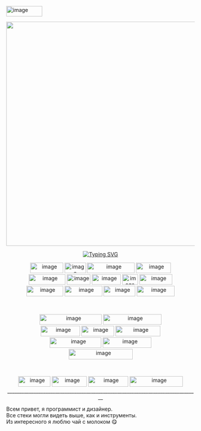 <img width="96" height="28" alt="image" src="https://github.com/user-attachments/assets/f32890e0-ede7-4ad2-8917-93d0073c4812" /><div id="header" align="center">
  <img src="https://media1.tenor.com/m/aJ3-X4llgN8AAAAd/agnes-tachyon-uma-musume.gif" width="600"/>
</div>
<p align="center">
    <a href="https://git.io/typing-svg"><img src="https://readme-typing-svg.herokuapp.com?font=Fira+Code&duration=2000&pause=2500&color=F7735B&center=true&random=true&width=435&lines=Java+developer;Python+developer;Full-stack+web+develoer;4%2B+years+of+coding+experience;C%23+developer;Go+developer;Game+developer;UX%2FUI+designer" alt="Typing SVG" /></a>
</p>
<p align="center">
<img width="88" height="28" alt="image" src="https://github.com/user-attachments/assets/0f8b386c-c006-4986-b86d-a3943c4d8fb4" />
<img width="57" height="28" alt="image" src="https://github.com/user-attachments/assets/527ca0d9-798a-4b88-afe6-8291c823eca8" />
<img width="127" height="28" alt="image" src="https://github.com/user-attachments/assets/ffe25b64-95ef-4aed-8102-9ea0f12fec33" />
  <img width="93" height="28" alt="image" src="https://github.com/user-attachments/assets/d9e89641-9d27-4818-a158-59889212e349" />

  <br>
<img width="98" height="28" alt="image" src="https://github.com/user-attachments/assets/9a3df834-9575-43de-a3a8-93aa874a4621" />
<img width="63" height="28" alt="image" src="https://github.com/user-attachments/assets/dfcc2f23-5f45-4398-823d-c46e814b663f" />
<img width="77" height="28" alt="image" src="https://github.com/user-attachments/assets/b8700be5-266f-45f3-83ad-5d5980f61356" />
<img width="42" height="28" alt="image" src="https://github.com/user-attachments/assets/bf5d542a-3d83-429b-ba2a-ec1cfae4c65f" />
<img width="88" height="28" alt="image" src="https://github.com/user-attachments/assets/0fa347c7-49d9-4095-9eac-11c237fb58ca" />
 <br>
<img width="98" height="28" alt="image" src="https://github.com/user-attachments/assets/e2e70dd5-9bd5-4df1-a50f-99d39d669993" />
<img width="101" height="28" alt="image" src="https://github.com/user-attachments/assets/98464e54-b65e-40d6-b945-e31c8bdda95d" />
<img width="85" height="28" alt="image" src="https://github.com/user-attachments/assets/65a06d61-113b-449d-bb30-14b5acdf5113" />
<img width="101" height="28" alt="image" src="https://github.com/user-attachments/assets/3662f6f4-5470-4bcc-9a3a-0f6d8356a205" />

</p>
<br>
<p align="center">
<img width="166" height="28" alt="image" src="https://github.com/user-attachments/assets/db81b2af-7efd-44bb-aa93-882120056a12" />
<img width="156" height="28" alt="image" src="https://github.com/user-attachments/assets/99f50fe7-c9a2-424e-8766-b05ac5153f96" />
    <br>
<img width="105" height="28" alt="image" src="https://github.com/user-attachments/assets/ce769a95-1aeb-4a4c-b008-3a88e84f2ca3" />
<img width="87" height="28" alt="image" src="https://github.com/user-attachments/assets/9d5a90cf-3673-4043-bd47-4b1332bb8e49" />
<img width="120" height="28" alt="image" src="https://github.com/user-attachments/assets/53932a36-a3b9-4496-8d2c-6b91bfd62b89" />    <br>
<img width="138" height="28" alt="image" src="https://github.com/user-attachments/assets/2a8f7bed-f25e-4237-a39d-f07a2cb59020" />
<img width="130" height="28" alt="image" src="https://github.com/user-attachments/assets/ffe433cb-7523-4a80-a9cd-e221949f2995" /><br>
<img width="171" height="28" alt="image" src="https://github.com/user-attachments/assets/e16b3089-e18a-4f9c-8319-d345b7fdcf6d" />


</p>
<br>
<p align="center">
<img width="86" height="28" alt="image" src="https://github.com/user-attachments/assets/d65c808f-a11b-4e49-a31b-5e0b9ab3f05f" />
<img width="93" height="28" alt="image" src="https://github.com/user-attachments/assets/1d302981-78f4-4e11-b237-82e6f19b9e71" />
<img width="107" height="28" alt="image" src="https://github.com/user-attachments/assets/b8dcb6ae-7a32-4d70-a76e-e616c0aa2a1a" />
<img width="142" height="28" alt="image" src="https://github.com/user-attachments/assets/1ec57309-0ebc-40af-9c65-35407de77a69" />
<br>
<a>
________________________________________________________________________________</a>

</p>

Всем привет, я программист и дизайнер. \
Все стеки могли видеть выше, как и инструменты. \
Из интересного я люблю чай с молоком 😋
